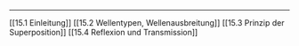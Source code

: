 ***

[[15.1 Einleitung]]
[[15.2 Wellentypen, Wellenausbreitung]]
[[15.3 Prinzip der Superposition]]
[[15.4 Reflexion und Transmission]]
